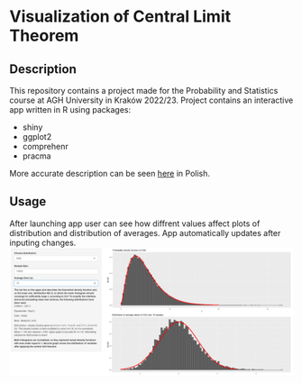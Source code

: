 # Visualization of Central Limit Theorem 
## Description
This repository contains a project made for the Probability and Statistics course at AGH University in Kraków 2022/23. Project contains an interactive app written in R using packages:
- shiny
- ggplot2
- comprehenr
- pracma

More accurate description can be seen [here](https://github.com/pawel002/Statistics-Project/blob/main/statistics.pdf) in Polish. 

## Usage
After launching app user can see how diffrent values affect plots of distribution and distribution of averages. App automatically updates after inputing changes.
![Interface](https://github.com/pawel002/Statistics-Project/blob/main/image.png)
